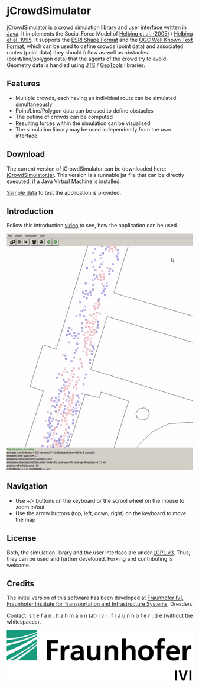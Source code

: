 # jCrowdSimulator
jCrowdSimulator is a crowd simulation library and user interface written in [Java](https://www.java.com/). It implements the Social Force Model of [Helbing et al. (2005)](https://pubsonline.informs.org/doi/pdf/10.1287/trsc.1040.0108) / [Helbing et al. 1995](https://journals.aps.org/pre/abstract/10.1103/PhysRevE.51.4282). It supports the [ESRI Shape Format](https://www.esri.com/library/whitepapers/pdfs/shapefile.pdf) and the [OGC Well Known Text Format](https://www.opengeospatial.org/standards/wkt-crs), which can be used to define crowds (point data) and associated routes (point data) they should follow as well as obstacles (point/line/polygon data) that the agents of the crowd try to avoid. Geometry data is handled using [JTS](https://en.wikipedia.org/wiki/JTS_Topology_Suite) / [GeoTools](http://www.geotools.org/) libraries.

## Features
+ Multiple crowds, each having an individual route can be simulated simultaneously
+ Point/Line/Polygon data can be used to define obstacles
+ The outline of crowds can be computed
+ Resulting forces within the simulation can be visualised
+ The simulation library may be used independently from the user interface

## Download
The current version of jCrowdSimulator can be downloaded here: [jCrowdSimulator.jar](jCrowdSimulator.jar).
This version is a runnable jar file that can be directly executed, if a Java Virtual Machine is installed.

[Sample data](sampledata) to test the application is provided.

## Introduction
Follow this introduction [video](https://youtu.be/1Pn2VdOSdPw) to see, how the application can be used.

[![jCrowdSimulator youtube intro](jCrowdSimulatorIntro.gif)](https://youtu.be/1Pn2VdOSdPw)

## Navigation
+ Use +/- buttons on the keyboard or the scrool wheel on the mouse to zoom in/out
+ Use the arrow buttons (top, left, down, right) on the keyboard to move the map


## License
Both, the simulation library and the user interface are under [LGPL v3](https://opensource.org/licenses/lgpl-3.0.html). Thus, they can be used and further developed. Forking and contributing is welcome.

## Credits
The initial version of this software has been developed at [Fraunhofer IVI, Fraunhofer Institute for Transportation and Infrastructure Systems](https://www.ivi.fraunhofer.de/en.html), Dresden.

Contact: s t e f a n . h a h m a n n (at) i v i . f r a u n h o f e r . d e (without the whitespaces).


[![Fraunhofer IVI](ivi.svg)](https://www.ivi.fraunhofer.de/en.html)